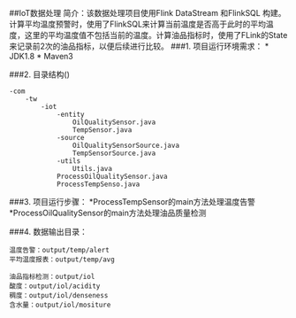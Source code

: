##IoT数据处理
简介：该数据处理项目使用Flink DataStream 和FlinkSQL 构建。计算平均温度预警时，使用了FlinkSQL来计算当前温度是否高于此时的平均温度，这里的平均温度值不包括当前的温度。计算油品指标时，使用了FLink的State来记录前2次的油品指标，以便后续进行比较。
###1. 项目运行环境需求：
    * JDK1.8
    * Maven3

###2. 目录结构()
```
-com
    -tw
        -iot
            -entity
                OilQualitySensor.java
                TempSensor.java
            -source
                OilQualitySensorSource.java
                TempSensorSource.java
            -utils
                Utils.java
            ProcessOilQualitySensor.java
            ProcessTempSenso.java
```

###3. 项目运行步骤：
    *ProcessTempSensor的main方法处理温度告警
    *ProcessOilQualitySensor的main方法处理油品质量检测

###4. 数据输出目录：
```
温度告警：output/temp/alert 
平均温度报表：output/temp/avg

油品指标检测：output/iol
酸度：output/iol/acidity
稠度：output/iol/denseness
含水量：output/iol/mositure
```
